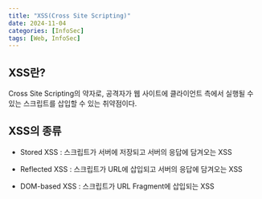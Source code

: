 ```yaml
---
title: "XSS(Cross Site Scripting)"
date: 2024-11-04
categories: [InfoSec]
tags: [Web, InfoSec]
---
```


## XSS란?
Cross Site Scripting의 약자로, 공격자가 웹 사이트에 클라이언트 측에서 실행될 수 있는 스크립트를 삽입할 수 있는 취약점이다.

## XSS의 종류
- Stored XSS : 스크립트가 서버에 저장되고 서버의 응답에 담겨오는 XSS

- Reflected XSS : 스크립트가 URL에 삽입되고 서버의 응답에 담겨오는 XSS

- DOM-based XSS : 스크립트가 URL Fragment에 삽입되는 XSS